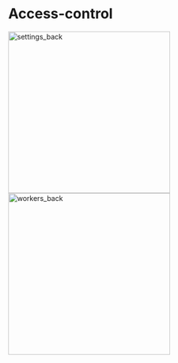 # Access-control

<img width="327" alt="settings_back" src="https://user-images.githubusercontent.com/53786637/212397693-ec56160d-2e1d-438f-8452-36c6f59c8416.png">
<img width="327" alt="workers_back" src="https://user-images.githubusercontent.com/53786637/212397699-334e4e8d-613d-4551-8ace-91f6cc1d3685.png">

